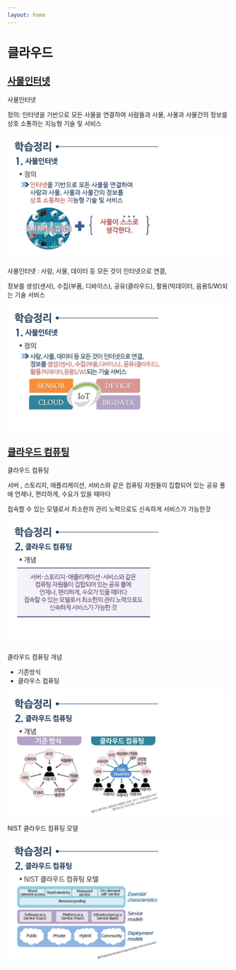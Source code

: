 ```yaml
---
layout: home
---
```


# 클라우드

## [사물인터넷](사물인터넷)



사물인터넷

정의: 인터넷을 기반으로 모든 사물을 연결하여 사람들과 사물, 사물과 사물간의 정보를 상호 소통하는 지능형 기술 및 서비스



![컴퓨터학개론_14강_페이지_51](./img/컴퓨터학개론_14강_페이지_51.jpg)

사물인터넷 : 사람, 사물, 데이터 등 모든 것이 인터넷으로 연결,

정보를 생성(센서), 수집(부품, 디바이스), 공유(클라우드), 활용(빅데이터, 음용S/W)되는 기술 서비스



![컴퓨터학개론_14강_페이지_52](./img/컴퓨터학개론_14강_페이지_52.jpg)








## [클라우드 컴퓨팅](클라우드컴퓨팅)



클라우드 컴퓨팅

서버 , 스토리지, 애플리케이션, 서비스와 같은 컴퓨팅 자원들이 집합되어 있는 공유 풀에 언제나, 편리하게, 수요가 있을 때마다

접속할 수 있는 모델로서 최소한의 관리 노력으로도 신속하게 서비스가 가능한것

![컴퓨터학개론_14강_페이지_53](./img/컴퓨터학개론_14강_페이지_53.jpg)



클라우드 컴퓨팅 개념

* 기존방식
* 클라우스 컴퓨팅

![컴퓨터학개론_14강_페이지_54](./img/컴퓨터학개론_14강_페이지_54.jpg)

NIST 클라우드 컴퓨팅 모델

![컴퓨터학개론_14강_페이지_55](./img/컴퓨터학개론_14강_페이지_55.jpg)





